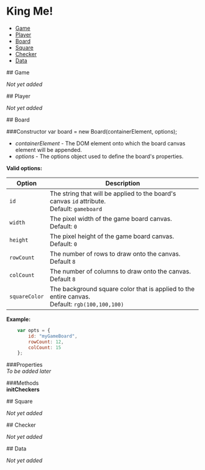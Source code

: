 King Me!
========

*	[Game](#game)
*	[Player](#player)
*	[Board](#board)
*	[Square](#square)
*	[Checker](#checker)
*	[Data](#data)



<p id="game"></p>
## Game

_Not yet added_



<p id="player"></p>
## Player

_Not yet added_



<p id="board"></p>
## Board

###Constructor
    var board = new Board(containerElement, options);
* *containerElement* - The DOM element onto which the board canvas element will be appended.  
* *options* - The options object used to define the board's properties.  


**Valid options:**  

 Option        |  Description  
 ------------- | ------------
 `id`          |  The string that will be applied to the board's canvas `id` attribute.<br>Default: `gameboard`
 `width`       |  The pixel width of the game board canvas.<br>Default: `0`
 `height`      |  The pixel height of the game board canvas.<br>Default: `0`
 `rowCount`    |  The number of rows to draw onto the canvas.<br>Default `8`
 `colCount`    |  The number of columns to draw onto the canvas.<br>Default `8`
 `squareColor` |  The background square color that is applied to the entire canvas.<br>Default: `rgb(100,100,100)`

**Example:**  
````js
	var opts = {
		id: "myGameBoard",
		rowCount: 12,
		colCount: 15
	};
````

###Properties  
*To be added later*


###Methods  
**initCheckers**  




<p id="square"></p>
## Square

_Not yet added_



<p id="checker"></p>
## Checker

_Not yet added_



<p id="date"></p>
## Data

_Not yet added_

